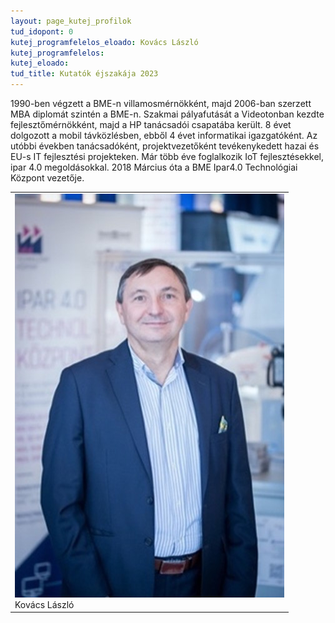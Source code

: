 ```yaml
---
layout: page_kutej_profilok
tud_idopont: 0
kutej_programfelelos_eloado: Kovács László
kutej_programfelelos: 
kutej_eloado:
tud_title: Kutatók éjszakája 2023
---
```


1990-ben végzett a BME-n villamosmérnökként, majd 2006-ban szerzett MBA diplomát szintén a BME-n. Szakmai pályafutását a Videotonban kezdte fejlesztőmérnökként, majd a HP tanácsadói csapatába került. 8 évet dolgozott a mobil távközlésben, ebből 4 évet informatikai igazgatóként. Az utóbbi években tanácsadóként, projektvezetőként tevékenykedett hazai és EU-s IT fejlesztési projekteken. Már több éve foglalkozik IoT fejlesztésekkel, ipar 4.0 megoldásokkal. 2018 Március óta a BME Ipar4.0 Technológiai Központ vezetője.


 <table class="picture">
<tr>
<td>

<div class="gallery">
    <img src="images/kovacs_laszlo.jpg" max-width="250" max-height="200">
  <div class="desc">Kovács László</div>
</div>

</td>
</tr>
</table>
